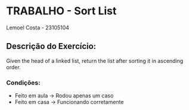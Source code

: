 # TRABALHO - Sort List

Lemoel Costa - 23105104

## Descrição do Exercício:

Given the head of a linked list, return the list after sorting it in ascending order.

### Condições:

- Feito em aula -> Rodou apenas um caso
- Feito em casa -> Funcionando corretamente
